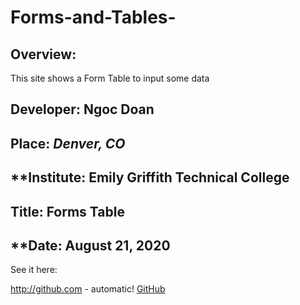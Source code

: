 # Forms-and-Tables-

## **Overview**:


This site shows a Form Table to input some data 

## **Developer**: Ngoc Doan
## **Place:** *Denver, CO*
## **Institute: Emily Griffith Technical College
## **Title**: Forms Table
## **Date: August 21, 2020

See it here: 

http://github.com - automatic!
[GitHub](https://ndoan24.github.io/Forms-and-Tables-/)

